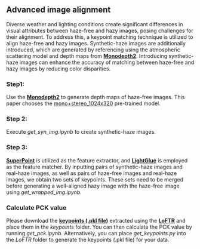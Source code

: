 ## Advanced image alignment

Diverse weather and lighting conditions create significant differences in visual attributes between haze-free and hazy images, posing challenges for their alignment. To address this, a keypoint matching technique is utilized to align haze-free and hazy images. Synthetic-haze images are additionally introduced, which are generated by referencing using the atmospheric scattering model and depth maps from **[Monodepth2](https://github.com/nianticlabs/monodepth2)**. Introducing synthetic-haze images can enhance the accuracy of matching between haze-free and hazy images by reducing color disparities.

### Step1: 

Use the **[Monodepth2](https://github.com/nianticlabs/monodepth2)** to generate depth maps of haze-free images. This paper chooses the [mono+stereo_1024x320](https://storage.googleapis.com/niantic-lon-static/research/monodepth2/mono%2Bstereo_1024x320.zip) pre-trained model.

### Step 2:

Execute *get_syn_img.ipynb* to create synthetic-haze images.

### Step 3:

**[SuperPoint](https://github.com/eric-yyjau/pytorch-superpoint)** is utilized as the feature extractor, and **[LightGlue](https://github.com/cvg/LightGlue)** is employed as the feature matcher. By inputting pairs of synthetic-haze images and real-haze images, as well as pairs of haze-free images and real-haze images, we obtain two sets of keypoints. These sets need to be merged before generating a well-aligned hazy image with the haze-free image using *get_wrapped_img.ipynb*.

### Calculate PCK value

Please download the **[keypoints (.pkl file)](https://drive.google.com/drive/folders/1JuX6v4qOJYRtAcIqiyFA-8HuIMbE8rRl?usp=drive_link)** extracted using the **[LoFTR](https://github.com/zju3dv/LoFTR.git)** and place them in the *keypoints* folder. You can then calculate the PCK value by running *get_pck.ipynb*. Alternatively, you can place *get_keypoints.py* into the *LoFTR* folder to generate the keypoints (.pkl file) for your data.
